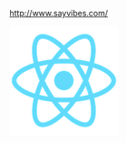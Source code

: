<a href="http://www.sayvibes.com/" target="_blank">http://www.sayvibes.com/</a>

<img src="https://github.com/eugenetedkim/sayvibes/blob/master/public/logo192.png"/>
